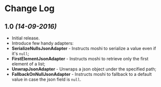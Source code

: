 Change Log
===

1.0 *(14-09-2016)*
---
* Initial release.
* Introduce few handy adapters:
 * **SerializeNullsJsonAdapter** - Instructs moshi to serialize a value even if it's `null`;
 * **FirstElementJsonAdapter** - Instructs moshi to retrieve only the first element of a list;
 * **UnwrapJsonAdapter** - Unwraps a json object under the specified path;
 * **FallbackOnNullJsonAdapter** - Instructs moshi to fallback to a default value in case the json field is `null`.
